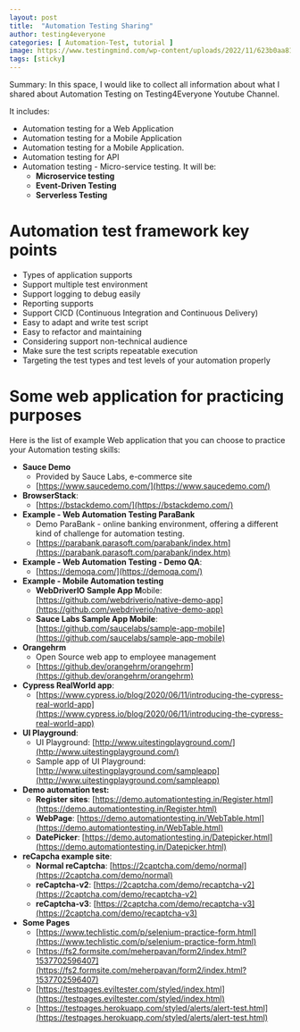 ```yaml
---
layout: post
title:  "Automation Testing Sharing"
author: testing4everyone
categories: [ Automation-Test, tutorial ]
image: https://www.testingmind.com/wp-content/uploads/2022/11/623b0aa81f62670d19d49d2f_What-are-the-11-ways-your-company-can-do-software-testing-more-efficiently_-2-100-1.jpg
tags: [sticky]
---
```


Summary: In this space, I would like to collect all information about what I shared about Automation Testing on Testing4Everyone Youtube Channel.

It includes:
- Automation testing for a Web Application
- Automation testing for a Mobile Application
- Automation testing for a Mobile Application.
- Automation testing for API
- Automation testing - Micro-service testing. It will be:
    - **Microservice testing**
    - **Event-Driven Testing**
    - **Serverless Testing**

# **Automation test framework key points**

- Types of application supports
- Support multiple test environment
- Support logging to debug easily
- Reporting supports
- Support CICD (Continuous Integration and Continuous Delivery)
- Easy to adapt and write test script
- Easy to refactor and maintaining
- Considering support non-technical audience
- Make sure the test scripts repeatable execution
- Targeting the test types and test levels of your automation properly

# **Some web application for practicing purposes**

Here is the list of example Web application that you can choose to practice your Automation testing skills:

- **Sauce Demo**
    - Provided by Sauce Labs, e-commerce site
    - [https://www.saucedemo.com/](https://www.saucedemo.com/)
- **BrowserStack**:
    - [https://bstackdemo.com/](https://bstackdemo.com/)
- **Example - Web Automation Testing ParaBank**
    - Demo ParaBank - online banking environment, offering a different kind of challenge for automation testing.
    - [https://parabank.parasoft.com/parabank/index.htm](https://parabank.parasoft.com/parabank/index.htm)
- **Example - Web Automation Testing - Demo QA**:
    - [https://demoqa.com/](https://demoqa.com/)
- **Example - Mobile Automation testing**
    - **WebDriverIO Sample App M**obile: [https://github.com/webdriverio/native-demo-app](https://github.com/webdriverio/native-demo-app)
    - **Sauce Labs Sample App Mobile**: [https://github.com/saucelabs/sample-app-mobile](https://github.com/saucelabs/sample-app-mobile)
- **Orangehrm**
    - Open Source web app to employee management
    - [https://github.dev/orangehrm/orangehrm](https://github.dev/orangehrm/orangehrm)
- **Cypress RealWorld app**:
    - [https://www.cypress.io/blog/2020/06/11/introducing-the-cypress-real-world-app](https://www.cypress.io/blog/2020/06/11/introducing-the-cypress-real-world-app)
- **UI Playground**:
    - UI Playground: [http://www.uitestingplayground.com/](http://www.uitestingplayground.com/)
    - Sample app of UI Playground: [http://www.uitestingplayground.com/sampleapp](http://www.uitestingplayground.com/sampleapp)
- **Demo automation test:**
    - **Register sites**: [https://demo.automationtesting.in/Register.html](https://demo.automationtesting.in/Register.html)
    - **WebPage**: [https://demo.automationtesting.in/WebTable.html](https://demo.automationtesting.in/WebTable.html)
    - **DatePicker**: [https://demo.automationtesting.in/Datepicker.html](https://demo.automationtesting.in/Datepicker.html)
- **reCapcha example site**:
    - **Normal reCaptcha**: [https://2captcha.com/demo/normal](https://2captcha.com/demo/normal)
    - **reCaptcha-v2**: [https://2captcha.com/demo/recaptcha-v2](https://2captcha.com/demo/recaptcha-v2)
    - **reCaptcha-v3**: [https://2captcha.com/demo/recaptcha-v3](https://2captcha.com/demo/recaptcha-v3)
- **Some Pages**
    - [https://www.techlistic.com/p/selenium-practice-form.html](https://www.techlistic.com/p/selenium-practice-form.html)
    - [https://fs2.formsite.com/meherpavan/form2/index.html?1537702596407](https://fs2.formsite.com/meherpavan/form2/index.html?1537702596407)
    - [https://testpages.eviltester.com/styled/index.html](https://testpages.eviltester.com/styled/index.html)
    - [https://testpages.herokuapp.com/styled/alerts/alert-test.html](https://testpages.herokuapp.com/styled/alerts/alert-test.html)